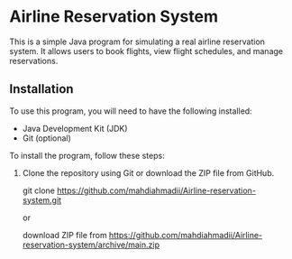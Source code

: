 <!DOCTYPE html>
<html>
<head>
</head>
<body>
 <h1>Airline Reservation System</h1>
 

 <p>This is a simple Java program for simulating a real airline reservation system. It allows users to book flights, view flight schedules, and manage reservations.</p>

 <h2>Installation</h2>

 <p>To use this program, you will need to have the following installed:</p>

 <ul>
  <li>Java Development Kit (JDK)</li>
  <li>Git (optional)</li>
 </ul>

 <p>To install the program, follow these steps:</p>

 <ol>
  <li>Clone the repository using Git or download the ZIP file from GitHub.</li>
  
   git clone https://github.com/mahdiahmadii/Airline-reservation-system.git
  
   or
  
   download ZIP file from https://github.com/mahdiahmadii/Airline-reservation-system/archive/main.zip

  
  

  
  

  

  

  

  

  

  
 

 

 

 

 

 

 
 

 
  
  
  
  
  
  
  
  
  
  
  
  
  
  

  
  
  
   
   

   

   

   

   
   
   
   
   
   
   
   
   
   
   
   
   
   

   
    
     
     
     
     
     
     
     
     
     
     
     
      
       
        
         
          
           
            
             
              
               
                
                 
                  
                   
                    
                     
                      
                       
                        
                         
                          
                           
                            
                             
                             

 
</body>
</html>
